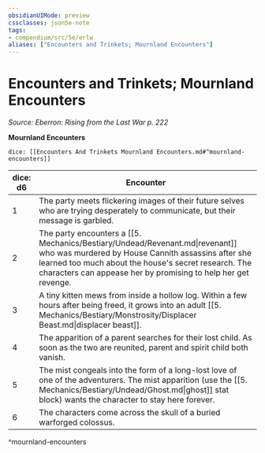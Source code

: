 ```yaml
---
obsidianUIMode: preview
cssclasses: json5e-note
tags:
- compendium/src/5e/erlw
aliases: ["Encounters and Trinkets; Mournland Encounters"]
---
```

# Encounters and Trinkets; Mournland Encounters
*Source: Eberron: Rising from the Last War p. 222* 

**Mournland Encounters**

`dice: [[Encounters And Trinkets Mournland Encounters.md#^mournland-encounters]]`

| dice: d6 | Encounter |
|----------|-----------|
| 1 | The party meets flickering images of their future selves who are trying desperately to communicate, but their message is garbled. |
| 2 | The party encounters a [[5. Mechanics/Bestiary/Undead/Revenant.md\|revenant]] who was murdered by House Cannith assassins after she learned too much about the house's secret research. The characters can appease her by promising to help her get revenge. |
| 3 | A tiny kitten mews from inside a hollow log. Within a few hours after being freed, it grows into an adult [[5. Mechanics/Bestiary/Monstrosity/Displacer Beast.md\|displacer beast]]. |
| 4 | The apparition of a parent searches for their lost child. As soon as the two are reunited, parent and spirit child both vanish. |
| 5 | The mist congeals into the form of a long-lost love of one of the adventurers. The mist apparition (use the [[5. Mechanics/Bestiary/Undead/Ghost.md\|ghost]] stat block) wants the character to stay here forever. |
| 6 | The characters come across the skull of a buried warforged colossus. |
^mournland-encounters